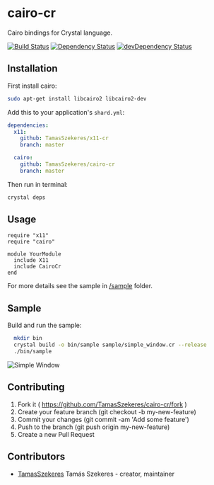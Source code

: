 # cairo-cr

Cairo bindings for Crystal language.

[![Build Status](https://travis-ci.org/TamasSzekeres/cairo-cr.svg?branch=master)](https://travis-ci.org/TamasSzekeres/cairo-cr)
[![Dependency Status](https://shards.rocks/badge/github/TamasSzekeres/cairo-cr/status.svg)](https://shards.rocks/github/TamasSzekeres/cairo-cr)
[![devDependency Status](https://shards.rocks/badge/github/TamasSzekeres/cairo-cr/dev_status.svg)](https://shards.rocks/github/TamasSzekeres/cairo-cr)

## Installation

First install cairo:
```bash
sudo apt-get install libcairo2 libcairo2-dev
```

Add this to your application's `shard.yml`:

```yaml
dependencies:
  x11:
    github: TamasSzekeres/x11-cr
    branch: master

  cairo:
    github: TamasSzekeres/cairo-cr
    branch: master
```
Then run in terminal:
```bash
crystal deps
```

## Usage

```crystal
require "x11"
require "cairo"

module YourModule
  include X11
  include CairoCr
end
```

For more details see the sample in [/sample](/sample) folder.

## Sample

Build and run the sample:
```bash
  mkdir bin
  crystal build -o bin/sample sample/simple_window.cr --release
  ./bin/sample

```
![Simple Window](https://raw.githubusercontent.com/TamasSzekeres/cairo-cr/master/sample/simple-window.png)

## Contributing

1. Fork it ( https://github.com/TamasSzekeres/cairo-cr/fork )
2. Create your feature branch (git checkout -b my-new-feature)
3. Commit your changes (git commit -am 'Add some feature')
4. Push to the branch (git push origin my-new-feature)
5. Create a new Pull Request

## Contributors

- [TamasSzekeres](https://github.com/TamasSzekeres) Tamás Szekeres - creator, maintainer
